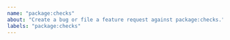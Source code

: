 ```yaml
---
name: "package:checks"
about: "Create a bug or file a feature request against package:checks."
labels: "package:checks"
---
```

